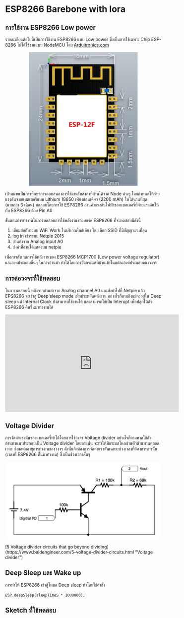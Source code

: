 # ESP8266 Barebone with lora
## การใช้งาน ESP8266 Low power
รายละเอียดต่อไปนี้เป็นการใช้งาน ESP8266 แบบ Low power  ซึ่งเป็นการใช้เฉพาะ Chip ESP-8266 ไม่ได้ใช้งานแบบ NodeMCU โดย [Arduitronics.com](https://www.arduitronics.com) 

<p align="center">
<img src="https://github.com/arduitronics/ESP-kit1/blob/main/docs/img/esp12f.jpg?raw=true" alt="alt text" title="ESP12F" width="350"/>
</p>

เป้าหมายเป็นการศึกษาการตอบสนองการใช้งานรับส่งค่าที่อ่านได้จาก Node ต่างๆ โดยกำหนดให้จ่ายแรงดันจากแบตเตอรี่แบบ Lithium 18650 เพียงก้อนเดียว (2200 mAh) ให้ได้นานที่สุด (มากกว่า 3 เดือน) ทดสอบโดยการใช้ ESP8266 อ่านค่าแรงดันไฟฟ้าของแบตเตอรี่ที่จ่ายแรงดันให้กับ ESP8266 ด้วย Pin A0 

ขั้นตอนการทำงานในการทดสอบการใช้พลังงานของบอร์ด ESP8266 ที่จะทดสอบมีดังนี้

1. เชื่อมต่อกับระบบ WiFi Work ในบริเวณใกล้เคียง โดยเลือก SSID ที่มีสัญญาแรงที่สุด
2. log in เข้าระบบ Netpie 2015
3. อ่านค่าจาก Analog input A0
4. ส่งค่าที่อ่านได้แสดงบน netpie

เพื่อการสังเกตการใช้พลังงานของ ESP8266  MCP1700 (Low power voltage regulator) และองค์ประกอบอื่นๆ ในการอ่านค่า ทำได้โดยการวัดกระแสที่ผ่านเข้าในแต่ละองค์ประกอบของวงจร 

## การต่อวงจรที่ใช้ทดสอบ
  ในการทดสอบนี้ หลังจากอ่านค่าจาก Analog channel A0 และส่งค่าไปที่ Netpie แล้ว  EPS8266 จะเข้าสู่ Deep sleep mode เพื่อประหยัดพลังงาน  อย่างไรก็ตามถึงแม้จะอยู่ใน Deep sleep แต่ Internal Clock ยังสามารถใช้งานได้ และสามารถใช้เป็น Interupt เพื่อปลุกให้ตัว ESP8266 ตื่นขึ้นมาทำงานได้
  <p align="center">
  <iframe width="560" height="315" src="https://www.youtube.com/embed/NgPwPKXCLFY" title="YouTube video player" frameborder="0" allow="accelerometer; autoplay; clipboard-write; encrypted-media; gyroscope; picture-in-picture" allowfullscreen></iframe>
  </p>

## Voltage Divider
 การวัดค่าแรงดันของแบตเตอรี่ทำได้โดยการใช้วงจร Voltage divider  อย่างไรก็ตามหากใช้ตัวต้านทานมาประกอบเป็น Voltage divider โดยตรงนั้น จะทำให้มีกระแสไหลผ่านตัวต้านทานตลอดเวลา ส่งผลต่ออายุการทำงานของวงจร ดังนั้นจึงต้องการวัดค่าแรงดันเฉพาะช่วงเวลาที่ต้องการเท่านั้น (เวลาที่ ESP8266 ตื่นมาทำงาน) ซึ่งเป็นช่วงเวลาสั้นๆ 

<p align="center">
<img src="https://github.com/arduitronics/ESP-kit1/blob/main/docs/img/voltagedivider.jpg?raw=true" alt="alt text" title="ESP12F" width="500"/>
</p>
[5 Voltage divider circuits that go beyond dividing](https://www.baldengineer.com/5-voltage-divider-circuits.html "Voltage divider")


## Deep Sleep และ Wake up 
  การทำให้ ESP8266 เข้าสู้โหมด Deep sleep ทำโดยใช้คำสั่ง 

 `ESP.deepSleep(sleepTimeS * 1000000); `


## Sketch ที่ใช้ทดสอบ
<script src="https://gist.github.com/arduitronics/307b8a52f746252126d8d213875d65df.js"></script>